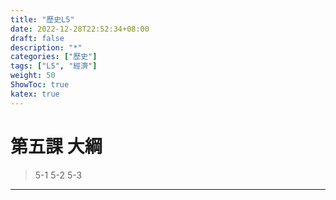 ```yaml
---
title: "歷史L5"
date: 2022-12-28T22:52:34+08:00
draft: false
description: "*"
categories: ["歷史"]
tags: ["L5", "經濟"]
weight: 50
ShowToc: true
katex: true
---
```

# 第五課 大綱
> 5-1 
> 5-2
> 5-3

------------
# 